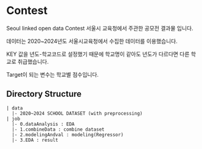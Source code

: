 # Contest

Seoul linked open data Contest
서울시 교육청에서 주관한 공모전 결과물 입니다.

데이터는 2020~2024년도 서울시교육청에서 수집한 데이터를 이용했습니다.

KEY 값을 년도-학교코드로 설정했기 때문에 학교명이 같아도 년도가 다르다면 다른 학교로 취급했습니다.

Target이 되는 변수는 학교별 점수입니다.


## Directory Structure

```
| data
  |- 2020~2024 SCHOOL DATASET (with preprocessing)
| job
  |- 0.dataAnalysis : EDA
  |- 1.combineData : combine dataset
  |- 2.modelingAndval : modeling(Regressor)
  |- 3.EDA : result
```

